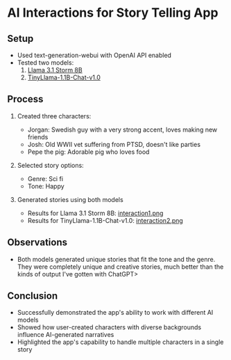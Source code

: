 # AI Interactions for Story Telling App

## Setup
- Used text-generation-webui with OpenAI API enabled
- Tested two models:
  1. [Llama 3.1 Storm 8B](https://duckduckgo.com/?q=llama+3.1+storm+8b&atb=v314-1&ia=web)
  2. [TinyLlama-1.1B-Chat-v1.0](https://huggingface.co/TinyLlama/TinyLlama-1.1B-Chat-v1.0)

## Process
1. Created three characters:
   - Jorgan: Swedish guy with a very strong accent, loves making new friends
   - Josh: Old WWII vet suffering from PTSD, doesn't like parties
   - Pepe the pig: Adorable pig who loves food

2. Selected story options:
   - Genre: Sci fi
   - Tone: Happy

3. Generated stories using both models
   - Results for Llama 3.1 Storm 8B: [interaction1.png](interaction1.png)
   - Results for TinyLlama-1.1B-Chat-v1.0: [interaction2.png](interaction2.png)

## Observations
- Both models generated unique stories that fit the tone and the genre. They were completely unique and creative stories, much better than the kinds of output I've gotten with ChatGPT>

## Conclusion
- Successfully demonstrated the app's ability to work with different AI models
- Showed how user-created characters with diverse backgrounds influence AI-generated narratives
- Highlighted the app's capability to handle multiple characters in a single story